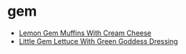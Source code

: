 # gem

 * [Lemon Gem Muffins With Cream Cheese](../index/l/lemon-gem-muffins-with-cream-cheese-11734.json)
 * [Little Gem Lettuce With Green Goddess Dressing](../index/l/little-gem-lettuce-with-green-goddess-dressing.json)
